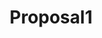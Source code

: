 ---
title: Proposal1
client_logo: /assets/images/proposals/double_logo.png
sections:
- title: Situation
  blocks:
    - type: text
      data: 
        type: lead
        body: |
          Nordic Projekt is the main brand for specialised glasses in Spain, Portugal and Italy. Their growth strategy is traditional and sales-oriented, mainly running through pharmacy retail partners.
    - type: text
      data: 
        body: |
          To match the pace and competition in the global retail market, they need a more scalable and systematic approach to growth. In order to achieve this, they need to develop a growth model that relies on systems-thinking and leverages digital opportunities.

          Nordic Projekt has a strong team that focuses on brand awareness and sales, which can benefit perfectly from the growth-oriented, modern approach that Double has to offer.

- title: Strategy
  blocks:
    - type: text
      data:
        body: |
          To enable and speed up international expansion, we need to find a scalable system that we can roll out, rinse and repeat in each new market we enter. By starting in one market we can find this repeatable template. Once this approach is validated, we can move towards unlocking new markets.

          We would need to work hand in hand with both marketing and sales departments to share current best practices and build out the growth system together with the team.

          There are three essential parts in every growth system:

    - type: list1
      data:
        - title: Lead Gen Engine
          body: |
            Outbound and/or inbound marketing channels to repeatably bring in quality leads to the brand, and interest them in the product.
        - title: Sales Funnel/Process
          body: |
            Outbound and/or inbound marketing channels to repeatably bring in quality leads to the brand, and interest them in the product.
        - title: Retention & Referral
          body: |
            A set of processes to onboard, activate customers, and create sharing/viral components in order for the client base to grow exponentially.

- title: The B2B Growth Model
  blocks:
    - type: text
      data:
        type: lead
        body: |
          Although all Healthee Company brands in both B2B and B2C will require such a system, we'll start in B2B, Italian market for Nordic Projekt. Nordic Projekt already has a significant brand status and market share, it's possible to consider both outbound and inbound channels simultaneously.

    - type: text
      data:
        body: |
          ### Outbound Lead Gen Engine

          To find qualified prospects and hand them over to the sales reps in an efficient way, there are three stages that need to be set up:

    - type: list2
      data:
        - title: Prospecting
          body: |
            The process of locating places where your target audience is hanging out and finding their contact details to reach them. This part is easy to automate/outsource.
        - title: Outreach
          body: |
            Through multiple channels we can reach out to the potential leads. Most popular is LinkedIn, but I think cold emailing and calling can also be very successful.
        - title: Qualification
          body: |
            This is the stage where we need to hand-off the highly qualified leads to the actual sales representatives. These 'reps’ are in the business of relationship building and closing. The prior stages must be done by someone else the reps to keep them focused.

    - type: text
      data:
        body: |
          ### Inbound Lead Gen engine

          For inbound lead generation there are many options. It is key to prioritise the channels and set up experiments to find the ones that are worth investing in. This part of the growth system relies much on the branding of the company, since conversion and channels performance depend on the status of the brand.

          Inbound lead generation can be divided into two separate stages:

    - type: list2
      data:
        - title: Awareness
          body: |
            Creating awareness can be done through multiple channels, like content marketing, SEO, Google Ads, LinkedIn Ads, PR, organic SM.
        - title: Conversion
          body: |
            Conversion happens mostly on the website, or by leads emailing directly. Every possible route from first exposure to first content must be as smooth as possible.

    - type: text
      data:
        body: |
          ### Sales Process

          Although the sales process in a traditional market heavily depends on the inner workings of the sales team, there are a few areas that can benefit from a more growth oriented approach.

    - type: list2
      data:
        - title: Systemised sales process
          body: |
            All lead generation efforts must find a good alignment with sales, to ensure a structure that incentivises available talent as effectively as possible.
        - title: Persuasive email marketing
          body: |
            Most sales departments forget to add clients to their email lists to share relevant content and don't keep them warm until it's time to close.
        - title: Retargeting strategies
          body: |
            Retargeting is most popular in B2C businesses, but are under-appreciated by B2B businesses. They provide the perfect reminder and brand building to close the sale.

    - type: text
      data:
        body: |
          ### Retention & Referral

          The purpose of the last system is to create brand ambassadors and returning customers. Although the quality of the products is key, there are a few marketing strategies that aid customer retention and referral.

    - type: list1
      data:
        - title: CRM
          body: |
            On-point content and personal communication with the current B2B customer base.
        - title: Referral strategies
          body: |
            By creating sharable assets and supply partners with many test products, customers can recommend your products to others. This typically works well in traditional, non-competitive markets.
        - title: B2B → B2C loops
          body: |
            By engaging customers with nice product extras and consumer CRM, you create power users that will return for upsells and returning purchase. Extra engagement with sharable content, product experience and sharing schemes will create brand ambassadors that bring in new customers for free.


how_we_work:
  title: How we work
  intro: |
    Double is a growth marketing agency, focused on helping businesses reach scale. We have a track record of building scalable marketing systems for companies like TikTok, MyKuya, Sendcloud, Diesel, Peg and our own Double Academy.
  footer: |
    We work in weekly sprints, since requirements constantly change, and flexibility and experimentation are essential to finding a strategy that works. Our work will focus on creating the right strategic roadmap, and help execute on a growth model that brings in happy customers.
  logos:
    - url: /assets/images/proposals/double_logo.png
    - url: /assets/images/proposals/double_logo.png
    - url: /assets/images/proposals/double_logo.png
    - url: /assets/images/proposals/double_logo.png
    - url: /assets/images/proposals/double_logo.png
    - url: /assets/images/proposals/double_logo.png

pricing:
  title: Pricing
  intro: |
    Our services are priced in weekly sprints of a fixed capacity of either 10, 20 or 40 hours/week. Prices are weekly, invoiced monthly at the start of each month. We are typically flexible to adjust capacity as we go:
  footer: |
    We suggest to start with the 10 hours/week and scale up after 2~4 weeks, once we have established the strategic foundations.
  items:
    - title: Sprints at 10 hours/week
      price: €900/week
      below_price: billed monthly
    - title: Sprints at 20 hours/week
      price: €1750/week
      below_price: billed monthly
    - title: Sprints at 40 hours/week
      price: €2800/week
      below_price: billed monthly

ready_to_start:
  title: Ready to Start?
  mail_button_title: Mail Me
  mail_button_subtitle: Move forward with the project.
  mail_address: "#"
  call_button_title: Book a Call  
  call_button_subtitle: Talk more details.
  call_phone_number: "#"
  person_image: /assets/images/proposals/pieter_image.png
  person_name_image: /assets/images/proposals/pieter_name.png
  person_name: Pieter Moorman
  person_title: Project Lead

about:
  image_1: /assets/images/proposals/about1.png
  image_2: /assets/images/proposals/about2.png
  image_3: /assets/images/proposals/about3.png
  image_4: /assets/images/proposals/about4.png

  content: |
    Double is a growth marketing agency, focused on helping businesses reach scale. We have a track record of building scalable marketing systems for companies like TikTok, MyKuya, Sendcloud, Diesel, Peg and our own Double Academy.

proud_work:
  title: Work we’re proud of…
  items:
    - name: tiktok
    - name: sendcloud
    - name: elugie

footer:
  title: What’s next?
  body: |
    Ready to start? Mail me back to move forward with the project. Have something more to talk about before? Book a call with me.
  mail_button_title: Mail Me
  mail_button_subtitle: Move forward with the project.
  mail_address: "#"
  call_button_title: Book a Call  
  call_button_subtitle: Talk more details.
  call_phone_number: "#"
  person_image: /assets/images/proposals/pieter_large.png
  person_name_image: /assets/images/proposals/pieter_name.png
  person_name: Pieter Moorman
  person_title: Project Lead

---